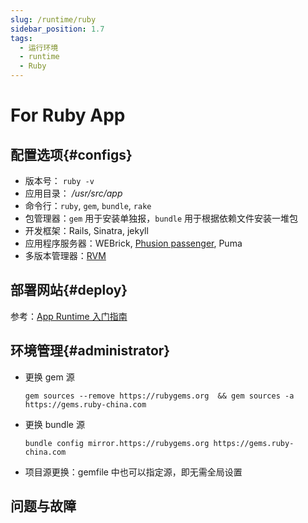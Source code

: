 ```yaml
---
slug: /runtime/ruby
sidebar_position: 1.7
tags:
  - 运行环境
  - runtime
  - Ruby
---
```


# For Ruby App

## 配置选项{#configs}

- 版本号： `ruby -v`
- 应用目录： */usr/src/app*  
- 命令行：`ruby`, `gem`, `bundle`, `rake`
- 包管理器：`gem` 用于安装单独报，`bundle` 用于根据依赖文件安装一堆包
- 开发框架：Rails, Sinatra, jekyll
- 应用程序服务器：WEBrick, [Phusion passenger](https://www.phusionpassenger.com/), Puma
- 多版本管理器：[RVM](https://rvm.io/)


## 部署网站{#deploy}

参考：[App Runtime 入门指南](../runtime#quick)

## 环境管理{#administrator}

- 更换 gem 源
  ```
  gem sources --remove https://rubygems.org  && gem sources -a https://gems.ruby-china.com
  ```

- 更换 bundle 源
  ```
  bundle config mirror.https://rubygems.org https://gems.ruby-china.com
  ```

- 项目源更换：gemfile 中也可以指定源，即无需全局设置


## 问题与故障